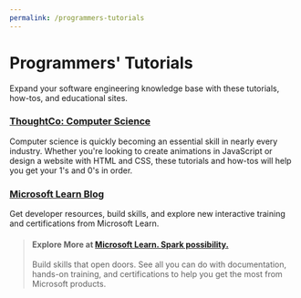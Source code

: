 ```yaml
---
permalink: /programmers-tutorials
---
```

# Programmers' Tutorials

Expand your software engineering knowledge base with these tutorials, how-tos, and educational sites.

### [ThoughtCo: Computer Science](https://www.thoughtco.com/computer-science-4133486)

Computer science is quickly becoming an essential skill in nearly every industry. Whether you're looking to create animations in JavaScript or design a website with HTML and CSS, these tutorials and how-tos will help you get your 1's and 0's in order.

### [Microsoft Learn Blog](https://techcommunity.microsoft.com/t5/microsoft-learn-blog/bg-p/MicrosoftLearnBlog)

Get developer resources, build skills, and explore new interactive training and certifications from Microsoft Learn.

> #### Explore More at [Microsoft Learn. Spark possibility.](https://learn.microsoft.com/en-us/)  
>  
> Build skills that open doors. See all you can do with documentation, hands-on training, and certifications to help you get the most from Microsoft products.

